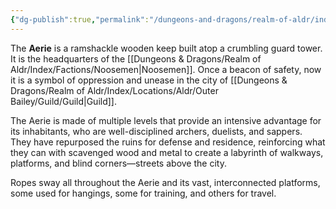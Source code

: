 ```yaml
---
{"dg-publish":true,"permalink":"/dungeons-and-dragons/realm-of-aldr/index/locations/aldr/outer-bailey/guild/aerie/"}
---
```


The **Aerie** is a ramshackle wooden keep built atop a crumbling guard tower. It is the headquarters of the [[Dungeons & Dragons/Realm of Aldr/Index/Factions/Noosemen\|Noosemen]]. Once a beacon of safety, now it is a symbol of oppression and unease in the city of [[Dungeons & Dragons/Realm of Aldr/Index/Locations/Aldr/Outer Bailey/Guild/Guild\|Guild]].

The Aerie is made of multiple levels that provide an intensive advantage for its inhabitants, who are well-disciplined archers, duelists, and sappers. They have repurposed the ruins for defense and residence, reinforcing what they can with scavenged wood and metal to create a labyrinth of walkways, platforms, and blind corners—streets above the city.

Ropes sway all throughout the Aerie and its vast, interconnected platforms, some used for hangings, some for training, and others for travel. 